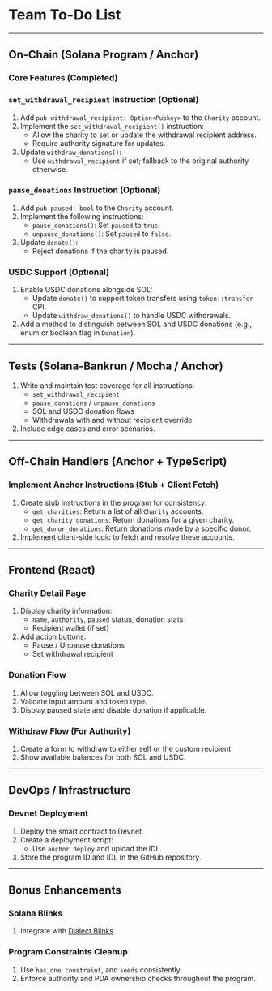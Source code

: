 # Team To-Do List

---

## On-Chain (Solana Program / Anchor)

### Core Features (Completed)

### `set_withdrawal_recipient` Instruction (Optional)

1. Add `pub withdrawal_recipient: Option<Pubkey>` to the `Charity` account.
2. Implement the `set_withdrawal_recipient()` instruction:
   - Allow the charity to set or update the withdrawal recipient address.
   - Require authority signature for updates.
3. Update `withdraw_donations()`:
   - Use `withdrawal_recipient` if set; fallback to the original authority otherwise.

### `pause_donations` Instruction (Optional)

1. Add `pub paused: bool` to the `Charity` account.
2. Implement the following instructions:
   - `pause_donations()`: Set `paused` to `true`.
   - `unpause_donations()`: Set `paused` to `false`.
3. Update `donate()`:
   - Reject donations if the charity is paused.

### USDC Support (Optional)

1. Enable USDC donations alongside SOL:
   - Update `donate()` to support token transfers using `token::transfer` CPI.
   - Update `withdraw_donations()` to handle USDC withdrawals.
2. Add a method to distinguish between SOL and USDC donations (e.g., enum or boolean flag in `Donation`).

---

## Tests (Solana-Bankrun / Mocha / Anchor)

1. Write and maintain test coverage for all instructions:
   - `set_withdrawal_recipient`
   - `pause_donations` / `unpause_donations`
   - SOL and USDC donation flows
   - Withdrawals with and without recipient override
2. Include edge cases and error scenarios.

---

## Off-Chain Handlers (Anchor + TypeScript)

### Implement Anchor Instructions (Stub + Client Fetch)

1. Create stub instructions in the program for consistency:
   - `get_charities`: Return a list of all `Charity` accounts.
   - `get_charity_donations`: Return donations for a given charity.
   - `get_donor_donations`: Return donations made by a specific donor.
2. Implement client-side logic to fetch and resolve these accounts.

---

## Frontend (React)

### Charity Detail Page

1. Display charity information:
   - `name`, `authority`, `paused` status, donation stats
   - Recipient wallet (if set)
2. Add action buttons:
   - Pause / Unpause donations
   - Set withdrawal recipient

### Donation Flow

1. Allow toggling between SOL and USDC.
2. Validate input amount and token type.
3. Display paused state and disable donation if applicable.

### Withdraw Flow (For Authority)

1. Create a form to withdraw to either self or the custom recipient.
2. Show available balances for both SOL and USDC.

---

## DevOps / Infrastructure

### Devnet Deployment

1. Deploy the smart contract to Devnet.
2. Create a deployment script:
   - Use `anchor deploy` and upload the IDL.
3. Store the program ID and IDL in the GitHub repository.

---

## Bonus Enhancements

### Solana Blinks

1. Integrate with [Dialect Blinks](https://docs.dialect.to).

### Program Constraints Cleanup

1. Use `has_one`, `constraint`, and `seeds` consistently.
2. Enforce authority and PDA ownership checks throughout the program.
